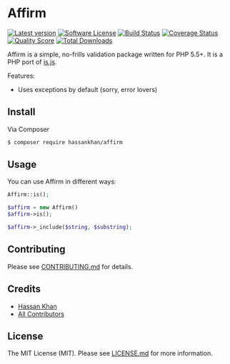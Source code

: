 # Affirm
[![Latest version][ico-version]][link-composer]
[![Software License][ico-license]](LICENSE.md)
[![Build Status][ico-travis]][link-travis]
[![Coverage Status][ico-scrutinizer]][link-scrutinizer]
[![Quality Score][ico-code-quality]][link-code-quality]
[![Total Downloads][ico-downloads]][link-downloads]

Affirm is a simple, no-frills validation package written for PHP 5.5+. It is a PHP port of [is.js](http://arasatasaygin.github.io/is.js/).

Features:
- Uses exceptions by default (sorry, error lovers)

## Install

Via Composer

``` bash
$ composer require hassankhan/affirm
```

## Usage

You can use Affirm in different ways:
```php
Affirm::is();

$affirm = new Affirm()
$affirm->is();

$affirm->_include($string, $substring);

```

## Contributing

Please see [CONTRIBUTING.md](CONTRIBUTING.md) for details.

## Credits

- [Hassan Khan](https://github.com/hassankhan)
- [All Contributors](https://github.com/hassankhan/affirm/contributors)

## License

The MIT License (MIT). Please see [LICENSE.md](LICENSE.md) for more information.

[ico-version]: https://img.shields.io/github/release/hassankhan/affirm.svg?style=flat-square
[ico-license]: https://img.shields.io/badge/license-MIT-brightgreen.svg?style=flat-square
[ico-travis]: https://img.shields.io/travis/hassankhan/affirm/master.svg?style=flat-square
[ico-scrutinizer]: https://img.shields.io/scrutinizer/coverage/g/hassankhan/affirm.svg?style=flat-square
[ico-code-quality]: https://img.shields.io/scrutinizer/g/hassankhan/affirm.svg?style=flat-square
[ico-downloads]: https://img.shields.io/packagist/dt/hassankhan/affirm.svg?style=flat-square

[link-composer]: https://github.com/hassankhan/affirm/releases
[link-travis]: https://travis-ci.org/hassankhan/affirm
[link-scrutinizer]: https://scrutinizer-ci.com/g/hassankhan/affirm/code-structure
[link-code-quality]: https://scrutinizer-ci.com/g/hassankhan/affirm
[link-downloads]: https://packagist.org/packages/hassankhan/affirm
